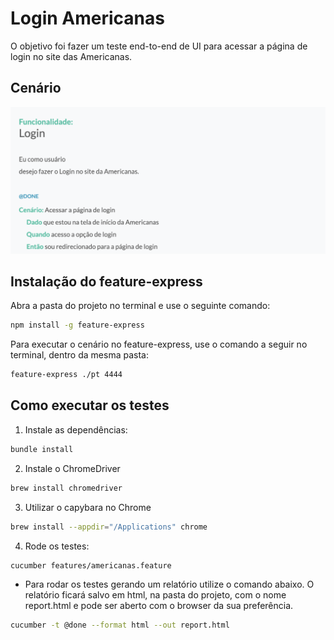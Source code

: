 # Login Americanas

O objetivo foi fazer um teste end-to-end de UI para acessar a página de login no site das Americanas.

## Cenário

![Screenshot](feature-express.png)

## Instalação do feature-express

Abra a pasta do projeto no terminal e use o seguinte comando:

```bash
npm install -g feature-express
```

Para executar o cenário no feature-express, use o comando a seguir no terminal, dentro da mesma pasta:

```bash
feature-express ./pt 4444
```

## Como executar os testes

1. Instale as dependências:

```bash
bundle install
```

2. Instale o ChromeDriver

```bash
brew install chromedriver
```

3. Utilizar o capybara no Chrome

```bash
brew install --appdir="/Applications" chrome
```

4. Rode os testes:

```bash
cucumber features/americanas.feature
```

* Para rodar os testes gerando um relatório utilize o comando abaixo. O relatório ficará salvo em html, na pasta do projeto, com o nome report.html e pode ser aberto com o browser da sua preferência.

```bash
cucumber -t @done --format html --out report.html
```
